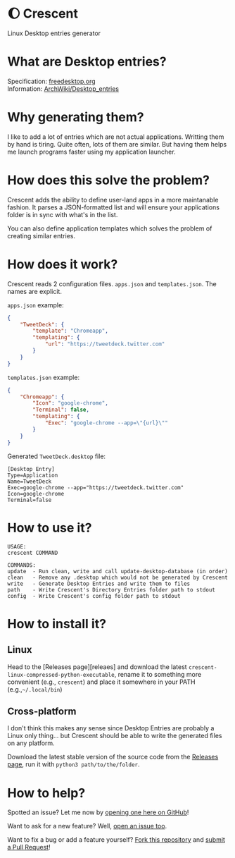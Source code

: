# :moon: Crescent
Linux Desktop entries generator

# What are Desktop entries?
Specification: [freedesktop.org](https://specifications.freedesktop.org/desktop-entry-spec/desktop-entry-spec-latest.html)  
Information: [ArchWiki/Desktop_entries](https://wiki.archlinux.org/index.php/Desktop_entries)

# Why generating them?
I like to add a lot of entries which are not actual applications. Writting them by hand is tiring. Quite often, lots of them are similar. But having them helps me launch programs faster using my application launcher.

# How does this solve the problem?
Crescent adds the ability to define user-land apps in a more maintanable fashion. It parses a JSON-formatted list and will ensure your applications folder is in sync with what's in the list.

You can also define application templates which solves the problem of creating similar entries.

# How does it work?

Crescent reads 2 configuration files. `apps.json` and `templates.json`. The names are explicit.

`apps.json` example:
```json
{
	"TweetDeck": {
		"template": "Chromeapp",
		"templating": {
			"url": "https://tweetdeck.twitter.com"
		}
	}
}
```
`templates.json` example:
```json
{
	"Chromeapp": {
		"Icon": "google-chrome",
		"Terminal": false,
		"templating": {
			"Exec": "google-chrome --app=\"{url}\""
		}
	}
}
```
Generated `TweetDeck.desktop` file:
```desktop
[Desktop Entry]
Type=Application
Name=TweetDeck
Exec=google-chrome --app="https://tweetdeck.twitter.com"
Icon=google-chrome
Terminal=false
```

# How to use it?

```
USAGE:
crescent COMMAND

COMMANDS:
update  - Run clean, write and call update-desktop-database (in order)
clean   - Remove any .desktop which would not be generated by Crescent
write   - Generate Desktop Entries and write them to files
path    - Write Crescent's Directory Entries folder path to stdout
config  - Write Crescent's config folder path to stdout
```

# How to install it?

## Linux
Head to the [Releases page][releaes] and download the latest `crescent-linux-compressed-python-executable`, rename it to something more convenient (e.g., `crescent`) and place it somewhere in your PATH (e.g.,`~/.local/bin`)

## Cross-platform
I don't think this makes any sense since Desktop Entries are probably a Linux only thing... but Crescent should be able to write the generated files on any platform.

Download the latest stable version of the source code from the [Releases page][releases], run it with `python3 path/to/the/folder`.

# How to help?
Spotted an issue? Let me now by [opening one here on GitHub][new issue]!

Want to ask for a new feature? Well, [open an issue too][new issue].

Want to fix a bug or add a feature yourself? [Fork this repository][fork] and [submit a Pull Request][pr]!

[releases]: https://github.com/skielred/Crescent/releases
[new issue]: https://github.com/skielred/Crescent/issues/new
[fork]: https://github.com/skielred/Crescent/fork
[pr]: https://github.com/skielred/Crescent/compare
